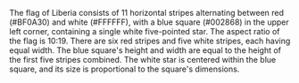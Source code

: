 The flag of Liberia consists of 11 horizontal stripes alternating between red (#BF0A30) and white (#FFFFFF), with a blue square (#002868) in the upper left corner, containing a single white five-pointed star. The aspect ratio of the flag is 10:19. There are six red stripes and five white stripes, each having equal width. The blue square's height and width are equal to the height of the first five stripes combined. The white star is centered within the blue square, and its size is proportional to the square's dimensions.